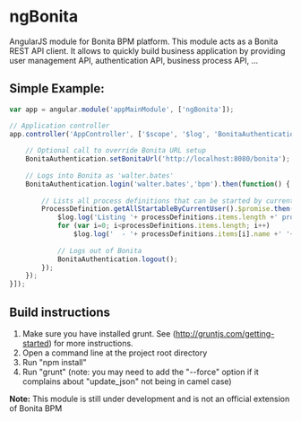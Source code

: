 ngBonita
========

AngularJS module for Bonita BPM platform. This module acts as a Bonita REST API client.
It allows to quickly build business application by providing user management API, authentication API, business process API, ...

## Simple Example:
``` js
var app = angular.module('appMainModule', ['ngBonita']);

// Application controller
app.controller('AppController', ['$scope', '$log', 'BonitaAuthentication', 'ProcessDefinition', function($scope, $log, BonitaAuthentication, ProcessDefinition){
	
	// Optional call to override Bonita URL setup
	BonitaAuthentication.setBonitaUrl('http://localhost:8080/bonita');
	
	// Logs into Bonita as 'walter.bates'
	BonitaAuthentication.login('walter.bates','bpm').then(function() {
	
		// Lists all process definitions that can be started by current user
		ProcessDefinition.getAllStartableByCurrentUser().$promise.then(function (processDefinitions) {
			$log.log('Listing '+ processDefinitions.items.length +' process definition(s):');
			for (var i=0; i<processDefinitions.items.length; i++)
				$log.log('  - '+ processDefinitions.items[i].name +' '+ processDefinitions.items[i].version);
				
			// Logs out of Bonita
			BonitaAuthentication.logout();
		});
	});
}]);

```

## Build instructions

1. Make sure you have installed grunt. See (http://gruntjs.com/getting-started) for more instructions.
2. Open a command line at the project root directory
3. Run "npm install"
4. Run "grunt" (note: you may need to add the "--force" option if it complains about "update_json" not being in camel case)


**Note:** This module is still under development and is not an official extension of Bonita BPM
